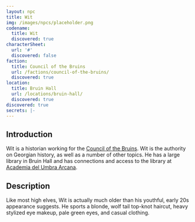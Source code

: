 ```yaml
---
layout: npc
title: Wit
img: /images/npcs/placeholder.png
codename:
  title: Wit
  discovered: true
characterSheet:
  url: '#'
  discovered: false
faction:
  title: Council of the Bruins
  url: /factions/council-of-the-bruins/
  discovered: true
location:
  title: Bruin Hall
  url: /locations/bruin-hall/
  discovered: true
discovered: true
secrets: |-
---
```

## Introduction
Wit is a historian working for the [Council of the Bruins]({{site.baseurl}}/factions/council-of-the-bruins/). Wit is the authority on Georgian history, as well as a number of other topics. He has a large library in Bruin Hall and has connections and access to the library at [Academia del Umbra Arcana]({{site.baseurl}}/locations/academia-del-umbra-arcana).

## Description
Like most high elves, Wit is actually much older than his youthful, early 20s appearance suggests. He sports a blonde, wolf tail top-knot haircut, heavy stylized eye makeup, pale green eyes, and casual clothing.
